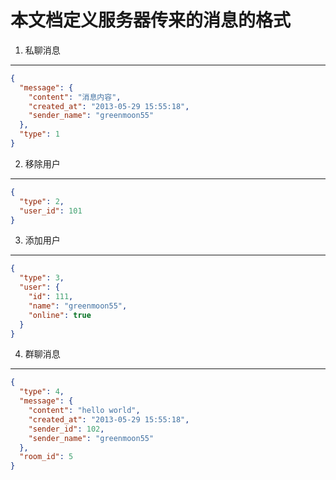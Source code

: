 本文档定义服务器传来的消息的格式
=========

1. 私聊消息
--------

```json
{
  "message": {
    "content": "消息内容", 
    "created_at": "2013-05-29 15:55:18",
    "sender_name": "greenmoon55" 
  }, 
  "type": 1
}
```

2. 移除用户
--------

```json
{
  "type": 2,
  "user_id": 101
}
```

3. 添加用户
--------

```json
{
  "type": 3, 
  "user": {
    "id": 111, 
    "name": "greenmoon55", 
    "online": true
  }
}
```

4. 群聊消息
--------

```json
{
  "type": 4,
  "message": {
    "content": "hello world",
    "created_at": "2013-05-29 15:55:18",
    "sender_id": 102,
    "sender_name": "greenmoon55" 
  },
  "room_id": 5
}
